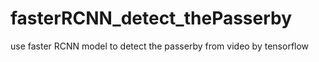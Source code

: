 # fasterRCNN_detect_thePasserby
use faster RCNN model to detect the passerby from video by tensorflow
